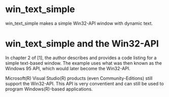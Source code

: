 win_text_simple
==================

win_text_simple makes a simple Win32-API window with dynamic text.

# win_text_simple and the Win32-API

In chapter 2 of [1], the author describes and provides a code listing
for a simple text-based window. The example uses what was then known as the
Windows 95 API, which would later become the Win32-API.

Microsoft(R) Visual Studio(R) products (even Community-Editions)
still support the Win32-API. This API is very conventient
and can still be used to program Windows(R)-based applications.
